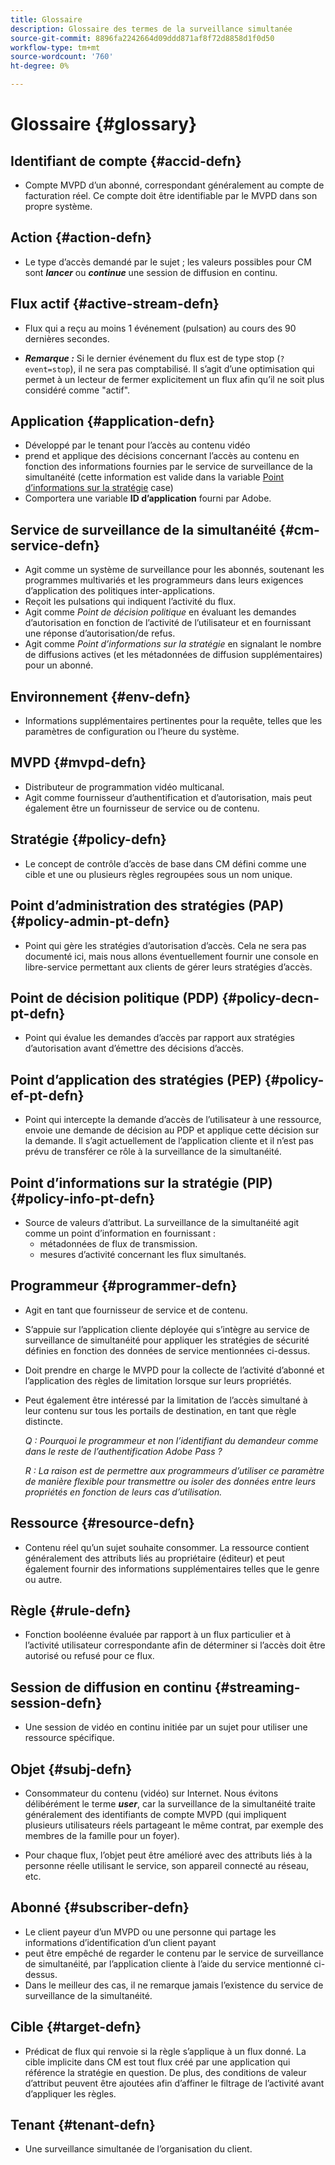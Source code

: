 ```yaml
---
title: Glossaire
description: Glossaire des termes de la surveillance simultanée
source-git-commit: 8896fa2242664d09ddd871af8f72d8858d1f0d50
workflow-type: tm+mt
source-wordcount: '760'
ht-degree: 0%

---
```



# Glossaire {#glossary}

## Identifiant de compte {#accid-defn}

* Compte MVPD d’un abonné, correspondant généralement au compte de facturation réel. Ce compte doit être identifiable par le MVPD dans son propre système.

## Action {#action-defn}

* Le type d’accès demandé par le sujet ; les valeurs possibles pour CM sont ***lancer*** ou ***continue*** une session de diffusion en continu.

## Flux actif {#active-stream-defn}

* Flux qui a reçu au moins 1 événement (pulsation) au cours des 90 dernières secondes.

* ***Remarque :*** Si le dernier événement du flux est de type stop (`?event=stop`), il ne sera pas comptabilisé. Il s’agit d’une optimisation qui permet à un lecteur de fermer explicitement un flux afin qu’il ne soit plus considéré comme &quot;actif&quot;.

## Application {#application-defn}

* Développé par le tenant pour l’accès au contenu vidéo
* prend et applique des décisions concernant l’accès au contenu en fonction des informations fournies par le service de surveillance de la simultanéité (cette information est valide dans la variable [Point d’informations sur la stratégie](/help/concurrency-monitoring/policy-info-pt-versionone.md) case)
* Comportera une variable **ID d’application** fourni par Adobe.

## Service de surveillance de la simultanéité {#cm-service-defn}

* Agit comme un système de surveillance pour les abonnés, soutenant les programmes multivariés et les programmeurs dans leurs exigences d’application des politiques inter-applications.
* Reçoit les pulsations qui indiquent l’activité du flux.
* Agit comme _Point de décision politique_ en évaluant les demandes d’autorisation en fonction de l’activité de l’utilisateur et en fournissant une réponse d’autorisation/de refus.
* Agit comme _Point d’informations sur la stratégie_ en signalant le nombre de diffusions actives (et les métadonnées de diffusion supplémentaires) pour un abonné.

## Environnement {#env-defn}

* Informations supplémentaires pertinentes pour la requête, telles que les paramètres de configuration ou l’heure du système.

## MVPD {#mvpd-defn}

* Distributeur de programmation vidéo multicanal.
* Agit comme fournisseur d’authentification et d’autorisation, mais peut également être un fournisseur de service ou de contenu.

## Stratégie {#policy-defn}

* Le concept de contrôle d’accès de base dans CM défini comme une cible et une ou plusieurs règles regroupées sous un nom unique.

## Point d’administration des stratégies (PAP) {#policy-admin-pt-defn}

* Point qui gère les stratégies d’autorisation d’accès. Cela ne sera pas documenté ici, mais nous allons éventuellement fournir une console en libre-service permettant aux clients de gérer leurs stratégies d’accès.

## Point de décision politique (PDP) {#policy-decn-pt-defn}

* Point qui évalue les demandes d’accès par rapport aux stratégies d’autorisation avant d’émettre des décisions d’accès.

## Point d’application des stratégies (PEP) {#policy-ef-pt-defn}

* Point qui intercepte la demande d’accès de l’utilisateur à une ressource, envoie une demande de décision au PDP et applique cette décision sur la demande. Il s’agit actuellement de l’application cliente et il n’est pas prévu de transférer ce rôle à la surveillance de la simultanéité.

## Point d’informations sur la stratégie (PIP) {#policy-info-pt-defn}

* Source de valeurs d’attribut. La surveillance de la simultanéité agit comme un point d’information en fournissant :
   * métadonnées de flux de transmission.
   * mesures d’activité concernant les flux simultanés.

## Programmeur {#programmer-defn}

* Agit en tant que fournisseur de service et de contenu.
* S’appuie sur l’application cliente déployée qui s’intègre au service de surveillance de simultanéité pour appliquer les stratégies de sécurité définies en fonction des données de service mentionnées ci-dessus.
* Doit prendre en charge le MVPD pour la collecte de l’activité d’abonné et l’application des règles de limitation lorsque sur leurs propriétés.
* Peut également être intéressé par la limitation de l’accès simultané à leur contenu sur tous les portails de destination, en tant que règle distincte.

  *Q : Pourquoi le programmeur et non l’identifiant du demandeur comme dans le reste de l’authentification Adobe Pass ?*

  *R : La raison est de permettre aux programmeurs d’utiliser ce paramètre de manière flexible pour transmettre ou isoler des données entre leurs propriétés en fonction de leurs cas d’utilisation.*

## Ressource {#resource-defn}

* Contenu réel qu’un sujet souhaite consommer. La ressource contient généralement des attributs liés au propriétaire (éditeur) et peut également fournir des informations supplémentaires telles que le genre ou autre.

## Règle {#rule-defn}

* Fonction booléenne évaluée par rapport à un flux particulier et à l’activité utilisateur correspondante afin de déterminer si l’accès doit être autorisé ou refusé pour ce flux.

## Session de diffusion en continu {#streaming-session-defn}

* Une session de vidéo en continu initiée par un sujet pour utiliser une ressource spécifique.

## Objet {#subj-defn}

* Consommateur du contenu (vidéo) sur Internet. Nous évitons délibérément le terme _**user**_, car la surveillance de la simultanéité traite généralement des identifiants de compte MVPD (qui impliquent plusieurs utilisateurs réels partageant le même contrat, par exemple des membres de la famille pour un foyer).

* Pour chaque flux, l’objet peut être amélioré avec des attributs liés à la personne réelle utilisant le service, son appareil connecté au réseau, etc.

## Abonné {#subscriber-defn}

* Le client payeur d’un MVPD ou une personne qui partage les informations d’identification d’un client payant
* peut être empêché de regarder le contenu par le service de surveillance de simultanéité, par l’application cliente à l’aide du service mentionné ci-dessus.
* Dans le meilleur des cas, il ne remarque jamais l’existence du service de surveillance de la simultanéité.

## Cible {#target-defn}

* Prédicat de flux qui renvoie si la règle s’applique à un flux donné. La cible implicite dans CM est tout flux créé par une application qui référence la stratégie en question. De plus, des conditions de valeur d’attribut peuvent être ajoutées afin d’affiner le filtrage de l’activité avant d’appliquer les règles.

## Tenant {#tenant-defn}

* Une surveillance simultanée de l’organisation du client.
